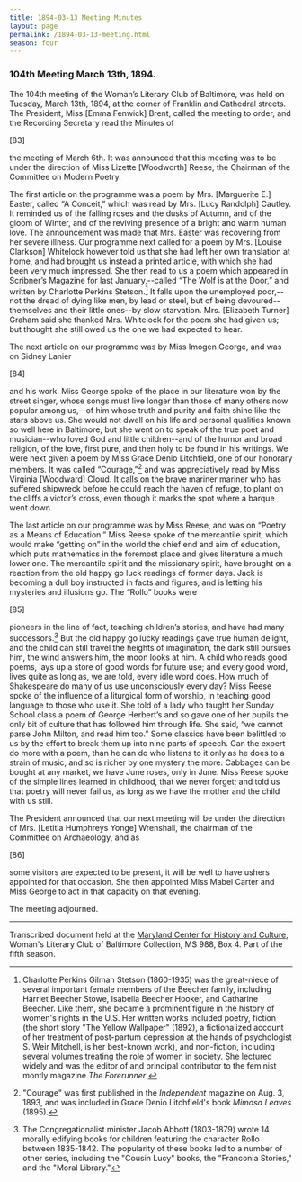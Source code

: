 ```yaml
---
title: 1894-03-13 Meeting Minutes
layout: page
permalink: /1894-03-13-meeting.html
season: four
---
```

### 104th Meeting March 13th, 1894.

The 104th meeting of the Woman’s Literary Club of Baltimore, was held on Tuesday, March 13th, 1894, at the corner of Franklin and Cathedral streets. The President, Miss [Emma Fenwick] Brent, called the meeting to order, and the Recording Secretary read the Minutes of

[83]

the meeting of March 6th. It was announced that this meeting was to be under the direction of Miss Lizette [Woodworth] Reese, the Chairman of the Committee on Modern Poetry.

The first article on the programme was a poem by Mrs. [Marguerite E.] Easter, called “A Conceit,” which was read by Mrs. [Lucy Randolph] Cautley. It reminded us of the falling roses and the dusks of Autumn, and of the gloom of Winter, and of the reviving presence of a bright and warm human love. The announcement was made that Mrs. Easter was recovering from her severe illness. Our programme next called for a poem by Mrs. [Louise Clarkson] Whitelock however told us that she had left her own translation at home, and had brought us instead a printed article, with which she had been very much impressed. She then read to us a poem which appeared in Scribner’s Magazine for last January,--called “The Wolf is at the Door,” and written by Charlotte Perkins Stetson.[^Gilman] It falls upon the unemployed poor,--not the dread of dying like men, by lead or steel, but of being devoured--themselves and their little ones--by slow starvation. Mrs. [Elizabeth Turner] Graham said she thanked Mrs. Whitelock for the poem she had given us; but thought she still owed us the one we had expected to hear.

[^Gilman]: Charlotte Perkins Gilman Stetson (1860-1935) was the great-niece of several important female members of the Beecher family, including Harriet Beecher Stowe, Isabella Beecher Hooker, and Catharine Beecher. Like them, she became a prominent figure in the history of women's rights in the U.S. Her written works included poetry, fiction (the short story "The Yellow Wallpaper" (1892), a fictionalized account of her treatment of post-partum depression at the hands of psychologist S. Weir Mitchell, is her best-known work), and non-fiction, including several volumes treating the role of women in society. She lectured widely and was the editor of and principal contributor to the feminist montly magazine _The Forerunner_.

The next article on our programme was by Miss Imogen George, and was on Sidney Lanier

[84]

and his work. Miss George spoke of the place in our literature won by the street singer, whose songs must live longer than those of many others now popular among us,--of him whose truth and purity and faith shine like the stars above us. She would not dwell on his life and personal qualities known so well here in Baltimore, but she went on to speak of the true poet and musician--who loved God and little children--and of the humor and broad religion, of the love, first pure, and then holy to be found in his writings. We were next given a poem by Miss Grace Denio Litchfield, one of our honorary members. It was called “Courage,”[^Courage] and was appreciatively read by Miss Virginia [Woodward] Cloud. It calls on the brave mariner mariner who has suffered shipwreck before he could reach the haven of refuge, to plant on the cliffs a victor’s cross, even though it marks the spot where a barque went down.

[^Courage]: "Courage" was first published in the _Independent_ magazine on Aug. 3, 1893, and was included in Grace Denio Litchfield's book _Mimosa Leaves_ (1895).

The last article on our programme was by Miss Reese, and was on “Poetry as a Means of Education.” Miss Reese spoke of the mercantile spirit, which would make “getting on” in the world the chief end and aim of education, which puts mathematics in the foremost place and gives literature a much lower one. The mercantile spirit and the missionary spirit, have brought on a reaction from the old happy go luck readings of former days. Jack is becoming a dull boy instructed in facts and figures, and is letting his mysteries and illusions go. The “Rollo” books were

[85]

pioneers in the line of fact, teaching children’s stories, and have had many successors.[^Rollo] But the old happy go lucky readings gave true human delight, and the child can still travel the heights of imagination, the dark still pursues him, the wind answers him, the moon looks at him. A child who reads good poems, lays up a store of good words for future use; and every good word, lives quite as long as, we are told, every idle word does. How much of Shakespeare do many of us use unconsciously every day? Miss Reese spoke of the influence of a liturgical form of worship, in teaching good language to those who use it. She told of a lady who taught her Sunday School class a poem of George Herbert’s and so gave one of her pupils the only bit of culture that has followed him through life. She said, “we cannot parse John Milton, and read him too.” Some classics have been belittled to us by the effort to break them up into nine parts of speech. Can the expert do more with a poem, than he can do who listens to it only as he does to a strain of music, and so is richer by one mystery the more. Cabbages can be bought at any market, we have June roses, only in June. Miss Reese spoke of the simple lines learned in childhood, that we never forget; and told us that poetry will never fail us, as long as we have the mother and the child with us still.

[^Rollo]: The Congregationalist minister Jacob Abbott (1803-1879) wrote 14 morally edifying books for children featuring the character Rollo between 1835-1842. The popularity of these books led to a number of other series, including the "Cousin Lucy" books, the "Franconia Stories," and the "Moral Library."

The President announced that our next meeting will be under the direction of Mrs. [Letitia Humphreys Yonge] Wrenshall, the chairman of the Committee on Archaeology, and as

[86]

some visitors are expected to be present, it will be well to have ushers appointed for that occasion. She then appointed Miss Mabel Carter and Miss George to act in that capacity on that evening.

The meeting adjourned.
<hr>

Transcribed document held at the [Maryland Center for History and Culture](http://mdhs.org/), Woman's Literary Club of Baltimore Collection, MS 988, Box 4. Part of the fifth season.